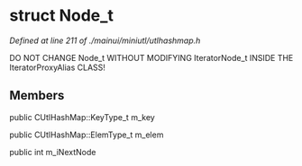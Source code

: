 # struct Node_t

*Defined at line 211 of ./mainui/miniutl/utlhashmap.h*

 DO NOT CHANGE Node_t WITHOUT MODIFYING IteratorNode_t INSIDE THE IteratorProxyAlias CLASS!



## Members

public CUtlHashMap::KeyType_t m_key

public CUtlHashMap::ElemType_t m_elem

public int m_iNextNode



